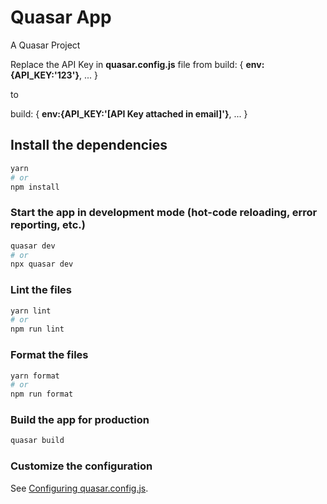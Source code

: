 # Quasar App

A Quasar Project

Replace the API Key in **quasar.config.js** file from 
build: {
        **env:{API_KEY:'123'}**,
        ...
        }

to

build: {
        **env:{API_KEY:'[API Key attached in email]'}**,
        ...
        }

## Install the dependencies
```bash
yarn
# or
npm install
```

### Start the app in development mode (hot-code reloading, error reporting, etc.)
```bash
quasar dev
# or
npx quasar dev
```


### Lint the files
```bash
yarn lint
# or
npm run lint
```


### Format the files
```bash
yarn format
# or
npm run format
```



### Build the app for production
```bash
quasar build
```

### Customize the configuration
See [Configuring quasar.config.js](https://v2.quasar.dev/quasar-cli-vite/quasar-config-js).
